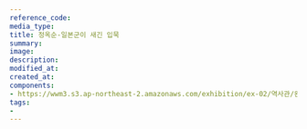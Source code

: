 ```yaml
---
reference_code:
media_type:
title: 정옥순-일본군이 새긴 입묵
summary:
image:
description:
modified_at:
created_at:
components:
- https://wwm3.s3.ap-northeast-2.amazonaws.com/exhibition/ex-02/역사관/완_외상사진과+김은례할머니+진단서/정옥순-일본군이+새긴+입묵.jpg
tags:
-
---
```


